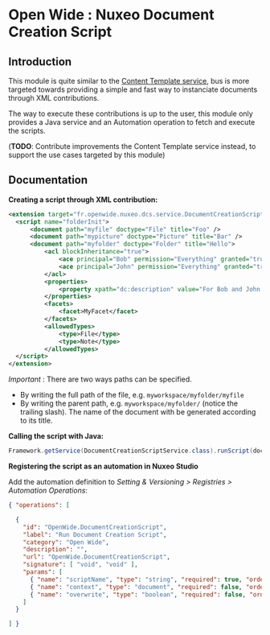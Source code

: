 Open Wide : Nuxeo Document Creation Script
==========================================

## Introduction

This module is quite similar to the [Content Template service](http://explorer.nuxeo.org/nuxeo/site/distribution/current/viewComponent/org.nuxeo.ecm.platform.content.template.service.ContentTemplateService), bus is more targeted towards providing a simple and fast way to instanciate documents through XML contributions.

The way to execute these contributions is up to the user, this module only provides a Java service and an Automation operation to fetch and execute the scripts.

(**TODO**: Contribute improvements the Content Template service instead, to support the use cases targeted by this module)

## Documentation

**Creating a script through XML contribution:**

```xml
<extension target="fr.openwide.nuxeo.dcs.service.DocumentCreationScriptService" point="scripts">
  <script name="folderInit">
      <document path="myfile" doctype="File" title="Foo" />
      <document path="mypicture" doctype="Picture" title="Bar" />
      <document path="myfolder" doctype="Folder" title="Hello">
          <acl blockInheritance="true">
              <ace principal="Bob" permission="Everything" granted="true" />
              <ace principal="John" permission="Everything" granted="true" />
          </acl>
          <properties>
              <property xpath="dc:description" value="For Bob and John only" />
          </properties>
          <facets>
              <facet>MyFacet</facet>
          </facets>
          <allowedTypes>
              <type>File</type>
              <type>Note</type>
          </allowedTypes>
  </script>
</extension>
```

*Important* : There are two ways paths can be specified.

* By writing the full path of the file, e.g. `myworkspace/myfolder/myfile`
* By writing the parent path, e.g. `myworkspace/myfolder/` (notice the trailing slash). The name of the document with be generated according to its title.

**Calling the script with Java:**

```java
Framework.getService(DocumentCreationScriptService.class).runScript(documentManager, "folderInit", workspaceModel, false);
```

**Registering the script as an automation in Nuxeo Studio**

Add the automation definition to *Setting & Versioning > Registries > Automation Operations*: 

```json
{ "operations": [ 

  {
    "id": "OpenWide.DocumentCreationScript",
    "label": "Run Document Creation Script",
    "category": "Open Wide",
    "description": "",
    "url": "OpenWide.DocumentCreationScript",
    "signature": [ "void", "void" ],
    "params": [
      { "name": "scriptName", "type": "string", "required": true, "order": 0, "values": [] },
      { "name": "context", "type": "document", "required": false, "order": 0, "values": [] },
      { "name": "overwrite", "type": "boolean", "required": false, "order": 0, "values": [] }
    ]
  }

] }
```
